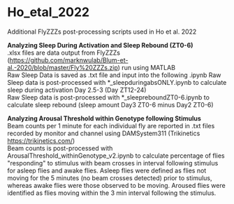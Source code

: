 # Ho_etal_2022
Additional FlyZZZs post-processing scripts used in Ho et al. 2022


**Analyzing Sleep During Activation and Sleep Rebound (ZT0-6)**  
.xlsx files are data output from FlyZZZs (https://github.com/marknwulab/Blum-et-al.-2020/blob/master/Fly%20ZZZs.zip) run using MATLAB  
Raw Sleep Data is saved as .txt file and input into the following .ipynb
Raw Sleep data is post-processed with *_sleepduringabsONLY.ipynb to calculate sleep during activation Day 2.5-3 (Day ZT12-24)  
Raw Sleep data is post-processed with *_sleepreboundZT0-6.ipynb to calculate sleep rebound (sleep amount Day3 ZT0-6 minus Day2 ZT0-6)   

**Analyzing Arousal Threshold within Genotype following Stimulus**  
Beam counts per 1 minute for each individual fly are reported in .txt files recorded by monitor and channel using DAMSystem311 (Trikinetics https://trikinetics.com/)  
Beam counts is post-processed with ArousalThreshold_withinGenotype_v2.ipynb to calculate percentage of flies "responding" to stimulus with beam crosses in interval following stimulus for asleep flies and awake flies.  Asleep flies were defined as flies not moving for the 5 minutes (no beam crosses detected) prior to stimulus, whereas awake flies were those observed to be moving.  Aroused flies were identified as flies moving within the 3 min interval following the stimulus.
